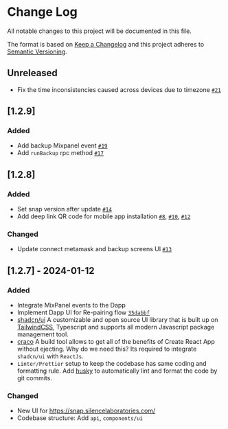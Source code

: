 # Change Log
All notable changes to this project will be documented in this file.
 
The format is based on [Keep a Changelog](http://keepachangelog.com/)
and this project adheres to [Semantic Versioning](http://semver.org/).

## Unreleased
- Fix the time inconsistencies caused across devices due to timezone [`#21`](https://github.com-sl/silence-laboratories/silent-shard-dapp/pull/21)

## [1.2.9]
### Added
- Add backup Mixpanel event [`#19`](https://github.com-sl/silence-laboratories/silent-shard-dapp/pull/19)
- Add `runBackup` rpc method [`#17`](https://github.com-sl/silence-laboratories/silent-shard-dapp/pull/17)

## [1.2.8]
### Added
- Set snap version after update [`#14`](https://github.com-sl/silence-laboratories/silent-shard-dapp/pull/14)
- Add deep link QR code for mobile app installation [`#8`](https://github.com-sl/silence-laboratories/silent-shard-dapp/pull/8), [`#10`](https://github.com-sl/silence-laboratories/silent-shard-dapp/pull/10), [`#12`](https://github.com-sl/silence-laboratories/silent-shard-dapp/pull/12)

### Changed
- Update connect metamask and backup screens UI [`#13`](https://github.com-sl/silence-laboratories/silent-shard-dapp/pull/13)

## [1.2.7] - 2024-01-12
### Added
- Integrate MixPanel events to the Dapp
- Implement Dapp UI for Re-pairing flow [`35dabbf`](https://github.com-sl/silence-laboratories/silent-shard-dapp/commit/35dabbfa3114183049f72282007c24e501dfba23)
- [shadcn/ui](https://ui.shadcn.com/) A customizable and open source UI library that is built up on [TailwindCSS](https://tailwindcss.com/), Typescript and supports all modern Javascript package management tool.
- [craco](https://craco.js.org/) A build tool allows to get all of the benefits of Create React App without ejecting. Why do we need this? Its required to integrate `shadcn/ui` with `ReactJs`.
- `Linter/Prettier` setup to keep the codebase has same coding and formatting rule. Add [husky](https://typicode.github.io/husky/getting-started.html) to automatically lint and format the code by git commits.
 
### Changed
- New UI for https://snap.silencelaboratories.com/
- Codebase structure: Add `api`, `components/ui`


 
